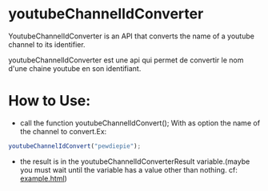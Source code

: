 # youtubeChannelIdConverter
YoutubeChannelIdConverter is an API that converts the name of a youtube channel to its identifier.

youtubeChannelIdConverter est une api qui permet de convertir le nom d'une chaine youtube en son identifiant.

# How to Use:

* call the function youtubeChannelIdConvert(); With as option the name of the channel to convert.Ex: 
```javascript
youtubeChannelIdConvert("pewdiepie");
```
* the result is in the youtubeChannelIdConverterResult variable.(maybe you must wait until the variable has a value other than nothing. cf: [example.html](http://github.com/antoineraulin/youtubeChannelIdConverter/blob/master/example.html))
